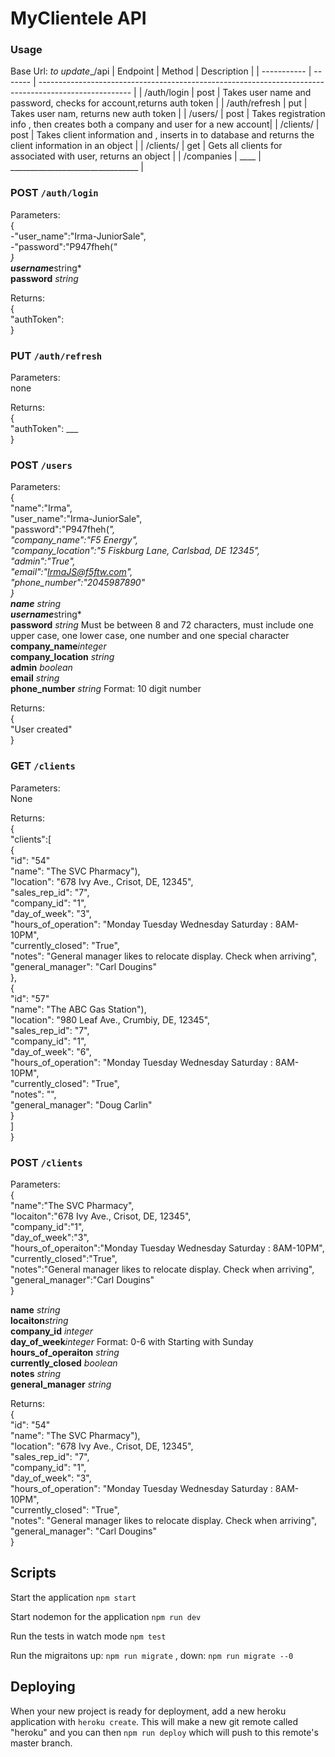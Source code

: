# MyClientele API


### Usage
Base Url: _to update__/api
| Endpoint    | Method | Description                                                                                           |
| ----------- | ------- | ----------------------------------------------------------------------------------------------------- |
| /auth/login       | post     | Takes user name and password, checks for account,returns auth token                    |
| /auth/refresh       | put     | Takes user nam, returns new auth token                    |
| /users/       | post     | Takes registration info , then creates both a company and user for a new account|
| /clients/       | post     | Takes client information and , inserts in to database and returns the client information in an object                    |
| /clients/       | get     | Gets all clients for associated with user, returns an object                    |
| /companies | ____  | ________________________________ |

### POST `/auth/login`
Parameters:  
{  
    -"user_name":"Irma-JuniorSale",  
    -"password":"P947fheh(*"  
}  
**username***string*  
**password** *string*   

Returns:   
{  
    "authToken":   
}  

### PUT `/auth/refresh`
Parameters:  
none  

Returns:   
{  
    "authToken": ___  
}  

### POST `/users`
Parameters:  
{  
    "name":"Irma",  
    "user_name":"Irma-JuniorSale",  
    "password":"P947fheh(*",  
    "company_name":"F5 Energy",  
    "company_location":"5 Fiskburg Lane, Carlsbad, DE 12345",  
    "admin":"True",  
    "email":"IrmaJS@f5ftw.com",  
    "phone_number":"2045987890"  
}  
**name** *string*  
**username***string*  
**password** *string* Must be between 8 and 72 characters, must include one upper case, one lower case, one number and one special character  
**company_name***integer*  
**company_location** *string*  
**admin** *boolean*  
**email** *string*  
**phone_number** *string* Format: 10 digit number  
  
Returns:   
{  
    "User created"   
}  

### GET `/clients`
Parameters:  
None  
  
Returns:   
{     
    "clients":[  
        {  
            "id": "54"  
            "name": "The SVC Pharmacy"),  
            "location": "678 Ivy Ave., Crisot, DE, 12345",    
            "sales_rep_id": "7",  
            "company_id": "1",  
            "day_of_week": "3",  
            "hours_of_operation": "Monday Tuesday Wednesday Saturday : 8AM-10PM",  
            "currently_closed": "True",  
            "notes": "General manager likes to relocate display. Check when arriving",  
            "general_manager": "Carl Dougins"  
        },  
        {  
            "id": "57"  
            "name": "The ABC Gas Station"),  
            "location": "980 Leaf Ave., Crumbiy, DE, 12345",  
            "sales_rep_id": "7",  
            "company_id": "1",  
            "day_of_week": "6",  
            "hours_of_operation": "Monday Tuesday Wednesday Saturday : 8AM-10PM",  
            "currently_closed": "True",  
            "notes": "",  
            "general_manager": "Doug Carlin"  
        }  
    ]  
}  
  
### POST `/clients`
Parameters:  
{  
    "name":"The SVC Pharmacy",  
    "locaiton":"678 Ivy Ave., Crisot, DE, 12345",  
    "company_id":"1",  
    "day_of_week":"3",  
    "hours_of_operaiton":"Monday Tuesday Wednesday Saturday : 8AM-10PM",  
    "currently_closed":"True",  
    "notes":"General manager likes to relocate display. Check when arriving",  
    "general_manager":"Carl Dougins"  
}  
  
**name** *string*  
**locaiton***string*  
**company_id** *integer*  
**day_of_week***integer* Format: 0-6 with Starting with Sunday  
**hours_of_operaiton** *string*  
**currently_closed** *boolean*  
**notes** *string*  
**general_manager** *string*  
  
Returns:   
{  
    "id": "54"  
    "name": "The SVC Pharmacy"),  
    "location": "678 Ivy Ave., Crisot, DE, 12345",  
    "sales_rep_id": "7",  
    "company_id": "1",  
    "day_of_week": "3",  
    "hours_of_operation": "Monday Tuesday Wednesday Saturday : 8AM-10PM",  
    "currently_closed": "True",  
    "notes": "General manager likes to relocate display. Check when arriving",  
    "general_manager": "Carl Dougins"  
}  
  
## Scripts

Start the application `npm start`

Start nodemon for the application `npm run dev`

Run the tests in watch mode `npm test`

Run the migraitons up: `npm run migrate` , down: `npm run migrate --0`

## Deploying

When your new project is ready for deployment, add a new heroku application with `heroku create`. This will make a new git remote called "heroku" and you can then `npm run deploy` which will push to this remote's master branch.
